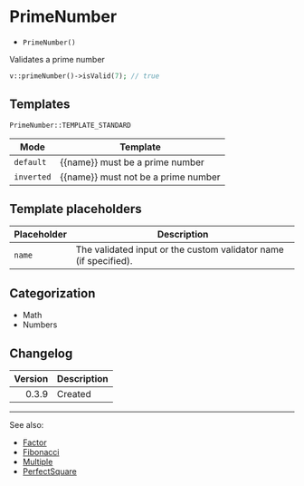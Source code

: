 # PrimeNumber

- `PrimeNumber()`

Validates a prime number

```php
v::primeNumber()->isValid(7); // true
```

## Templates

`PrimeNumber::TEMPLATE_STANDARD`

| Mode       | Template                            |
|------------|-------------------------------------|
| `default`  | {{name}} must be a prime number     |
| `inverted` | {{name}} must not be a prime number |

## Template placeholders

| Placeholder | Description                                                      |
|-------------|------------------------------------------------------------------|
| `name`      | The validated input or the custom validator name (if specified). |

## Categorization

- Math
- Numbers

## Changelog

| Version | Description |
|--------:|-------------|
|   0.3.9 | Created     |

***
See also:

- [Factor](Factor.md)
- [Fibonacci](Fibonacci.md)
- [Multiple](Multiple.md)
- [PerfectSquare](PerfectSquare.md)
